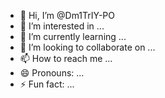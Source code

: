 - 👋 Hi, I’m @Dm1TrIY-PO
- 👀 I’m interested in ...
- 🌱 I’m currently learning ...
- 💞️ I’m looking to collaborate on ...
- 📫 How to reach me ...
- 😄 Pronouns: ...
- ⚡ Fun fact: ...

<!---
Dm1TrIY-PO/Dm1TrIY-PO is a ✨ special ✨ repository because its `README.md` (this file) appears on your GitHub profile.
You can click the Preview link to take a look at your changes.
--->
